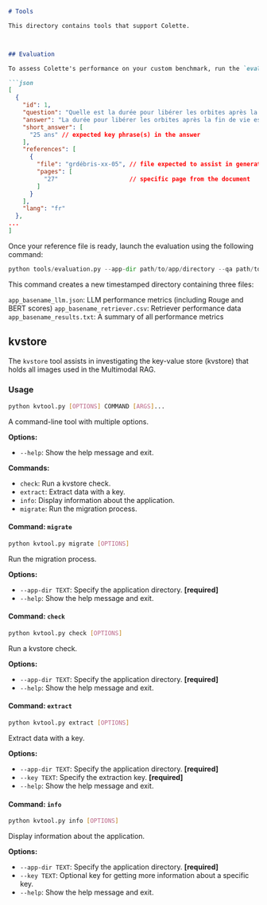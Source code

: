 ```markdown
# Tools

This directory contains tools that support Colette.



## Evaluation

To assess Colette's performance on your custom benchmark, run the `evaluation.py` script. First, prepare a file containing your reference results in the format shown below:

```json
[
  {
    "id": 1,
    "question": "Quelle est la durée pour libérer les orbites après la fin de vie ?", // the question
    "answer": "La durée pour libérer les orbites après la fin de vie est de 25 ans.", // the reference answer
    "short_answer": [
      "25 ans" // expected key phrase(s) in the answer
    ],
    "references": [
      {
        "file": "grdébris-xx-05", // file expected to assist in generating the answer
        "pages": [
          "27"                    // specific page from the document
        ]
      }
    ],
    "lang": "fr"
  },
...
]
```

Once your reference file is ready, launch the evaluation using the following command:

```python
python tools/evaluation.py --app-dir path/to/app/directory --qa path/to/questions_answers_file.json
```

This command creates a new timestamped directory containing three files:

`app_basename_llm.json`: LLM performance metrics (including Rouge and BERT scores)
`app_basename_retriever.csv`: Retriever performance data
`app_basename_results.txt`: A summary of all performance metrics


## kvstore

The `kvstore` tool assists in investigating the key-value store (kvstore) that holds all images used in the Multimodal RAG.

### Usage

```bash
python kvtool.py [OPTIONS] COMMAND [ARGS]...
```

A command-line tool with multiple options.

**Options:**

- `--help`: Show the help message and exit.

**Commands:**

- `check`: Run a kvstore check.
- `extract`: Extract data with a key.
- `info`: Display information about the application.
- `migrate`: Run the migration process.

#### Command: `migrate`

```bash
python kvtool.py migrate [OPTIONS]
```

Run the migration process.

**Options:**

- `--app-dir TEXT`: Specify the application directory. **[required]**
- `--help`: Show the help message and exit.

#### Command: `check`

```bash
python kvtool.py check [OPTIONS]
```

Run a kvstore check.

**Options:**

- `--app-dir TEXT`: Specify the application directory. **[required]**
- `--help`: Show the help message and exit.

#### Command: `extract`

```bash
python kvtool.py extract [OPTIONS]
```

Extract data with a key.

**Options:**

- `--app-dir TEXT`: Specify the application directory. **[required]**
- `--key TEXT`: Specify the extraction key. **[required]**
- `--help`: Show the help message and exit.

#### Command: `info`

```bash
python kvtool.py info [OPTIONS]
```

Display information about the application.

**Options:**

- `--app-dir TEXT`: Specify the application directory. **[required]**
- `--key TEXT`: Optional key for getting more information about a specific key.
- `--help`: Show the help message and exit.
